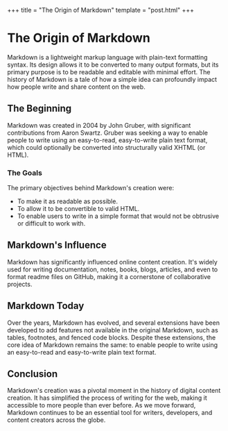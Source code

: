+++
title = "The Origin of Markdown"
template = "post.html"
+++

# The Origin of Markdown

Markdown is a lightweight markup language with plain-text formatting syntax. Its design allows it to be converted to many output formats, but its primary purpose is to be readable and editable with minimal effort. The history of Markdown is a tale of how a simple idea can profoundly impact how people write and share content on the web.

## The Beginning

Markdown was created in 2004 by John Gruber, with significant contributions from Aaron Swartz. Gruber was seeking a way to enable people to write using an easy-to-read, easy-to-write plain text format, which could optionally be converted into structurally valid XHTML (or HTML).

### The Goals

The primary objectives behind Markdown's creation were:

- To make it as readable as possible.
- To allow it to be convertible to valid HTML.
- To enable users to write in a simple format that would not be obtrusive or difficult to work with.

## Markdown's Influence

Markdown has significantly influenced online content creation. It's widely used for writing documentation, notes, books, blogs, articles, and even to format readme files on GitHub, making it a cornerstone of collaborative projects.

## Markdown Today

Over the years, Markdown has evolved, and several extensions have been developed to add features not available in the original Markdown, such as tables, footnotes, and fenced code blocks. Despite these extensions, the core idea of Markdown remains the same: to enable people to write using an easy-to-read and easy-to-write plain text format.

## Conclusion

Markdown's creation was a pivotal moment in the history of digital content creation. It has simplified the process of writing for the web, making it accessible to more people than ever before. As we move forward, Markdown continues to be an essential tool for writers, developers, and content creators across the globe.